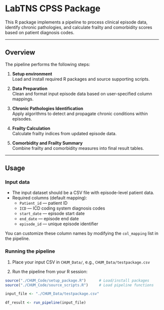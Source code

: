 # LabTNS CPSS Package

This R package implements a pipeline to process clinical episode data, identify chronic pathologies, and calculate frailty and comorbidity scores based on patient diagnosis codes.

---

## Overview

The pipeline performs the following steps:

1. **Setup environment**  
   Load and install required R packages and source supporting scripts.

2. **Data Preparation**  
   Clean and format input episode data based on user-specified column mappings.

3. **Chronic Pathologies Identification**  
   Apply algorithms to detect and propagate chronic conditions within episodes.

4. **Frailty Calculation**  
   Calculate frailty indices from updated episode data.

5. **Comorbidity and Frailty Summary**  
   Combine frailty and comorbidity measures into final result tables.

---

## Usage

### Input data

- The input dataset should be a CSV file with episode-level patient data.
- Required columns (default mapping):  
  - `Patient_id` — patient ID  
  - `ICD` — ICD coding system diagnosis codes  
  - `start_date` — episode start date  
  - `end_date` — episode end date  
  - `episode_id` — unique episode identifier  

You can customize these column names by modifying the `col_mapping` list in the pipeline.

### Running the pipeline

1. Place your input CSV in `CHUM_Data/`, e.g., `CHUM_Data/testpackage.csv`

2. Run the pipeline from your R session:

```r
source("./CHUM_Code/setup_package.R")      # Load/install packages
source("./CHUM_Code/source_scripts.R")     # Load pipeline functions

input_file <- "./CHUM_Data/testpackage.csv"

df_result <- run_pipeline(input_file)

